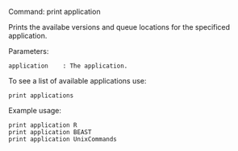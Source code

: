 Command: print application <application>

Prints the availabe versions and queue locations for the specificed application.

Parameters:

    application    : The application.

To see a list of available applications use:

    print applications

Example usage:

    print application R
    print application BEAST
    print application UnixCommands


